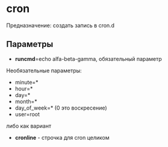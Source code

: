 # cron

Предназначение: создать запись в cron.d

## Параметры

* **runcmd**=echo alfa-beta-gamma, обязательный параметр

Необязательные параметры:
* minute=*
* hour=*
* day=*
* month=*
* day_of_week=* (0 это воскресение)
* user=root

либо как вариант

* **cronline** - строчка для cron целиком
